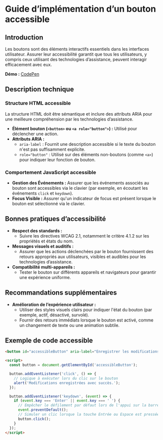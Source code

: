 # Guide d’implémentation d’un bouton accessible

## Introduction

Les boutons sont des éléments interactifs essentiels dans les interfaces utilisateur. Assurer leur accessibilité garantit que tous les utilisateurs, y compris ceux utilisant des technologies d’assistance, peuvent interagir efficacement avec eux.

**Démo :** [CodePen](https://codepen.io/numera11y/pen/QwLmoMQ)

## Description technique

### Structure HTML accessible

La structure HTML doit être sémantique et inclure des attributs ARIA pour une meilleure compréhension par les technologies d’assistance.

- **Élément bouton (`<button>` ou `<a role="button">`) :** Utilisé pour déclencher une action.
- **Attributs ARIA :**
  - `aria-label` : Fournit une description accessible si le texte du bouton n'est pas suffisamment explicite.
  - `role="button"` : Utilisé sur des éléments non-boutons (comme `<a>`) pour indiquer leur fonction de bouton.

### Comportement JavaScript accessible

- **Gestion des Événements :** Assurer que les événements associés au bouton sont accessibles via le clavier (par exemple, en écoutant les événements `click` et `keydown`).
- **Focus Visible :** Assurer qu'un indicateur de focus est présent lorsque le bouton est sélectionné via le clavier.

## Bonnes pratiques d’accessibilité

- **Respect des standards :**
  - Suivre les directives WCAG 2.1, notamment le critère 4.1.2 sur les propriétés et états du nom.
- **Messages visuels et auditifs :**
  - Assurer que les actions déclenchées par le bouton fournissent des retours appropriés aux utilisateurs, visibles et audibles pour les technologies d’assistance.
- **Compatibilité multi-appareils :**
  - Tester le bouton sur différents appareils et navigateurs pour garantir une expérience uniforme.

## Recommandations supplémentaires

- **Amélioration de l’expérience utilisateur :**
  - Utiliser des styles visuels clairs pour indiquer l'état du bouton (par exemple, actif, désactivé, survolé).
  - Fournir des retours immédiats lorsque le bouton est activé, comme un changement de texte ou une animation subtile.

## Exemple de code accessible

```html
<button id="accessibleButton" aria-label="Enregistrer les modifications">Enregistrer</button>

<script>
  const button = document.getElementById('accessibleButton');

  button.addEventListener('click', () => {
    // Logique à exécuter lors du clic sur le bouton
    alert('Modifications enregistrées avec succès.');
  });

  button.addEventListener('keydown', (event) => {
    if (event.key === 'Enter' || event.key === ' ') {
      // Empêcher le défilement par défaut lors de l'appui sur la barre d'espace
      event.preventDefault();
      // Simuler un clic lorsque la touche Entrée ou Espace est pressée
      button.click();
    }
  });
</script>
```
